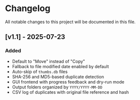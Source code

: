 # Changelog

All notable changes to this project will be documented in this file.

## [v1.1] - 2025-07-23
### Added
- Default to "Move" instead of "Copy"
- Fallback to file modified date enabled by default
- Auto-skip of `thumbs.db` files
- SHA-256 and MD5-based duplicate detection
- GUI frontend with progress feedback and dry-run mode
- Output folders organized by `YYYY/YYYY-MM-DD`
- CSV log of duplicates with original file reference and hash
